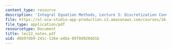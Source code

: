 ```yaml
---
content_type: resource
description: 'Integral Equation Methods, Lecture 3: Discretization Convergence Theory'
file: https://ol-ocw-studio-app-production.s3.amazonaws.com/courses/16-920j-numerical-methods-for-partial-differential-equations-sma-5212-spring-2003/d6b97db9241c126ea4ba09f0d920dd1b_lec22_notes.pdf
file_type: application/pdf
resourcetype: Document
title: lec22_notes.pdf
uid: d6b97db9-241c-126e-a4ba-09f0d920dd1b
---
```

